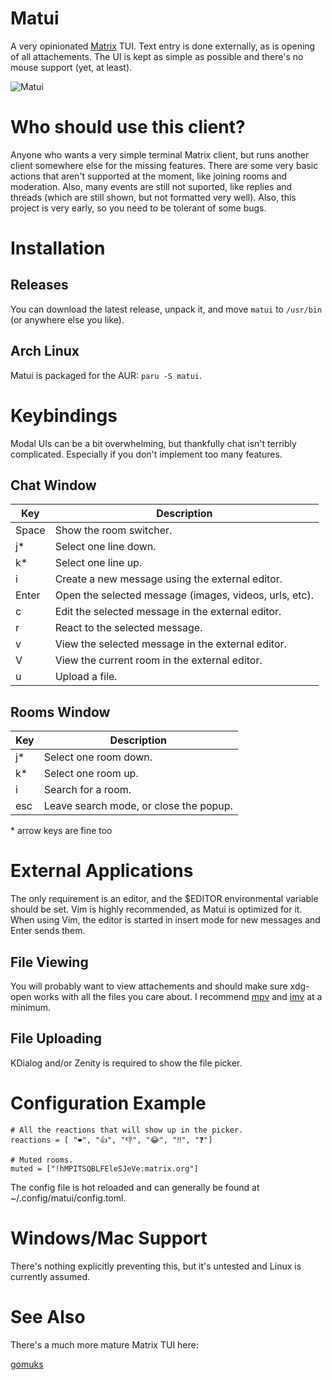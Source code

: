 # Matui

A very opinionated [Matrix](https://matrix.org/) TUI. Text entry is done
externally, as is opening of all attachements. The UI is kept as simple as
possible and there's no mouse support (yet, at least).

![Matui](https://github.com/pkulak/matui/blob/main/screenshot.png?raw=true "The main chat window.")

# Who should use this client?

Anyone who wants a very simple terminal Matrix client, but runs another client
somewhere else for the missing features. There are some very basic actions
that aren't supported at the moment, like joining rooms and moderation. Also,
many events are still not suported, like replies and threads (which are still
shown, but not formatted very well). Also, this project is very early, so you
need to be tolerant of some bugs.

# Installation

## Releases

You can download the latest release, unpack it, and move `matui` to `/usr/bin`
(or anywhere else you like).

## Arch Linux

Matui is packaged for the AUR: `paru -S matui`.

# Keybindings

Modal UIs can be a bit overwhelming, but thankfully chat isn't terribly
complicated. Especially if you don't implement too many features.

## Chat Window

| Key   | Description                                            |
|-------|--------------------------------------------------------|
| Space | Show the room switcher.                                |
| j*    | Select one line down.                                  | 
| k*    | Select one line up.                                    | 
| i     | Create a new message using the external editor.        | 
| Enter | Open the selected message (images, videos, urls, etc). | 
| c     | Edit the selected message in the external editor.      | 
| r     | React to the selected message.                         | 
| v     | View the selected message in the external editor.      | 
| V     | View the current room in the external editor.          | 
| u     | Upload a file.                                         | 

## Rooms Window

| Key | Description                                     |
|-----|-------------------------------------------------|
| j*  | Select one room down.                           | 
| k*  | Select one room up.                             | 
| i   | Search for a room.                              | 
| esc | Leave search mode, or close the popup.          | 

\* arrow keys are fine too

# External Applications

The only requirement is an editor, and the $EDITOR environmental variable should
be set. Vim is highly recommended, as Matui is optimized for it. When using Vim,
the editor is started in insert mode for new messages and Enter sends them.

## File Viewing

You will probably want to view attachements and should make sure xdg-open works
with all the files you care about. I recommend [mpv](https://mpv.io/) and
[imv](https://sr.ht/~exec64/imv/) at a minimum.

## File Uploading

KDialog and/or Zenity is required to show the file picker.

# Configuration Example

```
# All the reactions that will show up in the picker.
reactions = [ "❤️", "👍", "👎", "😂", "‼️", "❓️"]

# Muted rooms.
muted = ["!hMPITSQBLFEleSJeVe:matrix.org"]
```

The config file is hot reloaded and can generally be found at
~/.config/matui/config.toml.

# Windows/Mac Support

There's nothing explicitly preventing this, but it's untested and Linux is
currently assumed.

# See Also

There's a much more mature Matrix TUI here:

[gomuks](https://github.com/tulir/gomuks)

